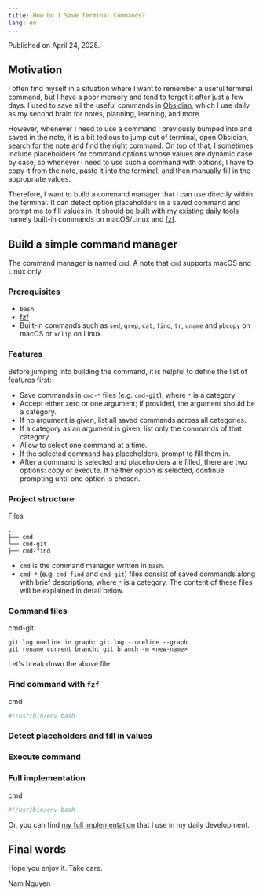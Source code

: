 ```yaml
---
title: How Do I Save Terminal Commands?
lang: en
...
```


Published on April 24, 2025.

## Motivation

I often find myself in a situation where I want to remember a useful terminal
command, but I have a poor memory and tend to forget it after just a few days.
I used to save all the useful commands in [Obsidian](https://obsidian.md), which
I use daily as my second brain for notes, planning, learning, and more.

However, whenever I need to use a command I previously bumped into and saved in
the note, it is a bit tedious to jump out of terminal, open Obsidian, search for
the note and find the right command. On top of that, I sometimes include
placeholders for command options whose values are dynamic case by case, so
whenever I need to use such a command with options, I have to copy it from the
note, paste it into the terminal, and then manually fill in the appropriate
values.

Therefore, I want to build a command manager that I can use directly within the
terminal. It can detect option placeholders in a saved command and prompt me to
fill values in. It should be built with my existing daily tools namely built-in
commands on macOS/Linux and [fzf](https://github.com/junegunn/fzf).

## Build a simple command manager

The command manager is named `cmd`. A note that `cmd` supports macOS and Linux
only.

### Prerequisites

- `bash`
- [fzf](https://github.com/junegunn/fzf)
- Built-in commands such as `sed`, `grep`, `cat`, `find`, `tr`, `uname` and
`pbcopy` on macOS or `xclip` on Linux.

### Features

Before jumping into building the command, it is helpful to define the list of
features first:

- Save commands in `cmd-*` files (e.g. `cmd-git`), where `*` is a category.
- Accept either zero or one argument; if provided, the argument should be a
category.
- If no argument is given, list all saved commands across all categories.
- If a category as an argument is given, list only the commands of that
category.
- Allow to select one command at a time.
- If the selected command has placeholders, prompt to fill them in.
- After a command is selected and placeholders are filled, there are two
options: copy or execute. If neither option is selected, continue prompting
until one option is chosen.

### Project structure

Files
``` {.numberLines}
.
├── cmd
└── cmd-git
├── cmd-find
```

- `cmd` is the command manager written in `bash`.
- `cmd-*` (e.g. `cmd-find` and `cmd-git`) files consist of saved commands along
with brief descriptions, where `*` is a category. The content of these files
will be explained in detail below.

### Command files

cmd-git
``` {.numberLines}
git log oneline in graph: git log --oneline --graph
git rename current branch: git branch -m <new-name>
```

Let's break down the above file:

### Find command with `fzf`

cmd
```bash {.numberLines}
#!/usr/bin/env bash
```

### Detect placeholders and fill in values

### Execute command

### Full implementation

cmd
```bash {.numberLines}
#!/usr/bin/env bash
```

Or, you can find [my full implementation](https://github.com/namvnngu/.dotfiles/blob/main/bin/cmd)
that I use in my daily development.

## Final words

Hope you enjoy it. Take care.

Nam Nguyen
